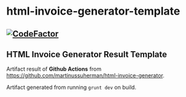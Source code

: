 # html-invoice-generator-template

[![CodeFactor](https://www.codefactor.io/repository/github/martinussuherman/html-invoice-generator-template/badge)](https://www.codefactor.io/repository/github/martinussuherman/html-invoice-generator-template)
---

## HTML Invoice Generator Result Template

Artifact result of **Github Actions** from https://github.com/martinussuherman/html-invoice-generator.

Artifact generated from running ```grunt dev``` on build.
